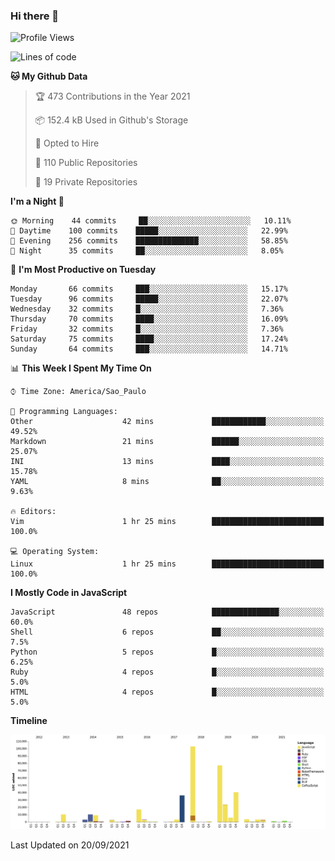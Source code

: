 ### Hi there 👋

<!--START_SECTION:waka-->
![Profile Views](http://img.shields.io/badge/Profile%20Views-0-blue)

![Lines of code](https://img.shields.io/badge/From%20Hello%20World%20I%27ve%20Written-366673%20lines%20of%20code-blue)

**🐱 My Github Data** 

> 🏆 473 Contributions in the Year 2021
 > 
> 📦 152.4 kB Used in Github's Storage 
 > 
> 💼 Opted to Hire
 > 
> 📜 110 Public Repositories 
 > 
> 🔑 19 Private Repositories  
 > 
**I'm a Night 🦉** 

```text
🌞 Morning    44 commits     ██░░░░░░░░░░░░░░░░░░░░░░░   10.11% 
🌆 Daytime    100 commits    █████░░░░░░░░░░░░░░░░░░░░   22.99% 
🌃 Evening    256 commits    ██████████████░░░░░░░░░░░   58.85% 
🌙 Night      35 commits     ██░░░░░░░░░░░░░░░░░░░░░░░   8.05%

```
📅 **I'm Most Productive on Tuesday** 

```text
Monday       66 commits     ███░░░░░░░░░░░░░░░░░░░░░░   15.17% 
Tuesday      96 commits     █████░░░░░░░░░░░░░░░░░░░░   22.07% 
Wednesday    32 commits     █░░░░░░░░░░░░░░░░░░░░░░░░   7.36% 
Thursday     70 commits     ████░░░░░░░░░░░░░░░░░░░░░   16.09% 
Friday       32 commits     █░░░░░░░░░░░░░░░░░░░░░░░░   7.36% 
Saturday     75 commits     ████░░░░░░░░░░░░░░░░░░░░░   17.24% 
Sunday       64 commits     ███░░░░░░░░░░░░░░░░░░░░░░   14.71%

```


📊 **This Week I Spent My Time On** 

```text
⌚︎ Time Zone: America/Sao_Paulo

💬 Programming Languages: 
Other                    42 mins             ████████████░░░░░░░░░░░░░   49.52% 
Markdown                 21 mins             ██████░░░░░░░░░░░░░░░░░░░   25.07% 
INI                      13 mins             ████░░░░░░░░░░░░░░░░░░░░░   15.78% 
YAML                     8 mins              ██░░░░░░░░░░░░░░░░░░░░░░░   9.63%

🔥 Editors: 
Vim                      1 hr 25 mins        █████████████████████████   100.0%

💻 Operating System: 
Linux                    1 hr 25 mins        █████████████████████████   100.0%

```

**I Mostly Code in JavaScript** 

```text
JavaScript               48 repos            ███████████████░░░░░░░░░░   60.0% 
Shell                    6 repos             ██░░░░░░░░░░░░░░░░░░░░░░░   7.5% 
Python                   5 repos             █░░░░░░░░░░░░░░░░░░░░░░░░   6.25% 
Ruby                     4 repos             █░░░░░░░░░░░░░░░░░░░░░░░░   5.0% 
HTML                     4 repos             █░░░░░░░░░░░░░░░░░░░░░░░░   5.0%

```


**Timeline**

![Chart not found](https://raw.githubusercontent.com/jampow/jampow/master/charts/bar_graph.png) 


 Last Updated on 20/09/2021
<!--END_SECTION:waka-->
